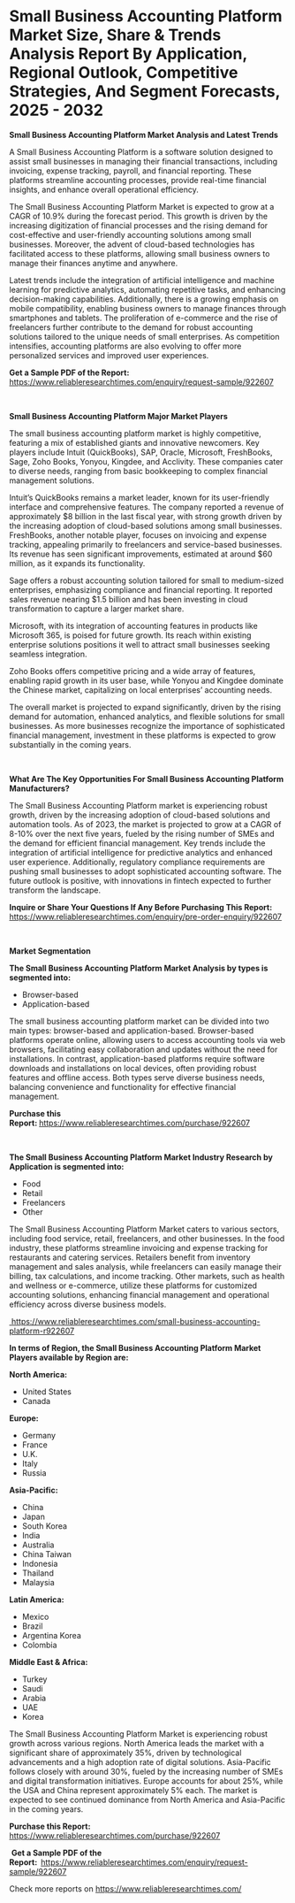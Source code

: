 <p><h1>Small Business Accounting Platform Market Size, Share & Trends Analysis Report By Application, Regional Outlook, Competitive Strategies, And Segment Forecasts, 2025 - 2032</h1></p><p><strong>Small Business Accounting Platform Market Analysis and Latest Trends</strong></p>
<p><p>A Small Business Accounting Platform is a software solution designed to assist small businesses in managing their financial transactions, including invoicing, expense tracking, payroll, and financial reporting. These platforms streamline accounting processes, provide real-time financial insights, and enhance overall operational efficiency.</p><p>The Small Business Accounting Platform Market is expected to grow at a CAGR of 10.9% during the forecast period. This growth is driven by the increasing digitization of financial processes and the rising demand for cost-effective and user-friendly accounting solutions among small businesses. Moreover, the advent of cloud-based technologies has facilitated access to these platforms, allowing small business owners to manage their finances anytime and anywhere.</p><p>Latest trends include the integration of artificial intelligence and machine learning for predictive analytics, automating repetitive tasks, and enhancing decision-making capabilities. Additionally, there is a growing emphasis on mobile compatibility, enabling business owners to manage finances through smartphones and tablets. The proliferation of e-commerce and the rise of freelancers further contribute to the demand for robust accounting solutions tailored to the unique needs of small enterprises. As competition intensifies, accounting platforms are also evolving to offer more personalized services and improved user experiences.</p></p>
<p><strong>Get a Sample PDF of the Report:&nbsp;</strong> <a href="https://www.reliableresearchtimes.com/enquiry/request-sample/922607?utm_campaign=2220&utm_medium=2&utm_source=Github&utm_content=ia&utm_term=07032025&utm_id=small-business-accounting-platform">https://www.reliableresearchtimes.com/enquiry/request-sample/922607</a></p>
<p>&nbsp;</p>
<p><strong>Small Business Accounting Platform Major Market Players</strong></p>
<p><p>The small business accounting platform market is highly competitive, featuring a mix of established giants and innovative newcomers. Key players include Intuit (QuickBooks), SAP, Oracle, Microsoft, FreshBooks, Sage, Zoho Books, Yonyou, Kingdee, and Acclivity. These companies cater to diverse needs, ranging from basic bookkeeping to complex financial management solutions.</p><p>Intuit’s QuickBooks remains a market leader, known for its user-friendly interface and comprehensive features. The company reported a revenue of approximately $8 billion in the last fiscal year, with strong growth driven by the increasing adoption of cloud-based solutions among small businesses. FreshBooks, another notable player, focuses on invoicing and expense tracking, appealing primarily to freelancers and service-based businesses. Its revenue has seen significant improvements, estimated at around $60 million, as it expands its functionality.</p><p>Sage offers a robust accounting solution tailored for small to medium-sized enterprises, emphasizing compliance and financial reporting. It reported sales revenue nearing $1.5 billion and has been investing in cloud transformation to capture a larger market share.</p><p>Microsoft, with its integration of accounting features in products like Microsoft 365, is poised for future growth. Its reach within existing enterprise solutions positions it well to attract small businesses seeking seamless integration.</p><p>Zoho Books offers competitive pricing and a wide array of features, enabling rapid growth in its user base, while Yonyou and Kingdee dominate the Chinese market, capitalizing on local enterprises’ accounting needs.</p><p>The overall market is projected to expand significantly, driven by the rising demand for automation, enhanced analytics, and flexible solutions for small businesses. As more businesses recognize the importance of sophisticated financial management, investment in these platforms is expected to grow substantially in the coming years.</p></p>
<p>&nbsp;</p>
<p><strong>What Are The Key Opportunities For Small Business Accounting Platform Manufacturers?</strong></p>
<p><p>The Small Business Accounting Platform market is experiencing robust growth, driven by the increasing adoption of cloud-based solutions and automation tools. As of 2023, the market is projected to grow at a CAGR of 8-10% over the next five years, fueled by the rising number of SMEs and the demand for efficient financial management. Key trends include the integration of artificial intelligence for predictive analytics and enhanced user experience. Additionally, regulatory compliance requirements are pushing small businesses to adopt sophisticated accounting software. The future outlook is positive, with innovations in fintech expected to further transform the landscape.</p></p>
<p><strong>Inquire or Share Your Questions If Any Before Purchasing This Report:</strong> <a href="https://www.reliableresearchtimes.com/enquiry/pre-order-enquiry/922607?utm_campaign=2220&utm_medium=2&utm_source=Github&utm_content=ia&utm_term=07032025&utm_id=small-business-accounting-platform">https://www.reliableresearchtimes.com/enquiry/pre-order-enquiry/922607</a></p>
<p>&nbsp;</p>
<p><strong>Market Segmentation</strong></p>
<p><strong>The Small Business Accounting Platform Market Analysis by types is segmented into:</strong></p>
<p><ul><li>Browser-based</li><li>Application-based</li></ul></p>
<p><p>The small business accounting platform market can be divided into two main types: browser-based and application-based. Browser-based platforms operate online, allowing users to access accounting tools via web browsers, facilitating easy collaboration and updates without the need for installations. In contrast, application-based platforms require software downloads and installations on local devices, often providing robust features and offline access. Both types serve diverse business needs, balancing convenience and functionality for effective financial management.</p></p>
<p><strong>Purchase this Report:&nbsp;</strong><a href="https://www.reliableresearchtimes.com/purchase/922607?utm_campaign=2220&utm_medium=2&utm_source=Github&utm_content=ia&utm_term=07032025&utm_id=small-business-accounting-platform">https://www.reliableresearchtimes.com/purchase/922607</a></p>
<p>&nbsp;</p>
<p><strong>The Small Business Accounting Platform Market Industry Research by Application is segmented into:</strong></p>
<p><ul><li>Food</li><li>Retail</li><li>Freelancers</li><li>Other</li></ul></p>
<p><p>The Small Business Accounting Platform Market caters to various sectors, including food service, retail, freelancers, and other businesses. In the food industry, these platforms streamline invoicing and expense tracking for restaurants and catering services. Retailers benefit from inventory management and sales analysis, while freelancers can easily manage their billing, tax calculations, and income tracking. Other markets, such as health and wellness or e-commerce, utilize these platforms for customized accounting solutions, enhancing financial management and operational efficiency across diverse business models.</p></p>
<p><a href="https://www.reliableresearchtimes.com/small-business-accounting-platform-r922607?utm_campaign=2220&utm_medium=2&utm_source=Github&utm_content=ia&utm_term=07032025&utm_id=small-business-accounting-platform">&nbsp;https://www.reliableresearchtimes.com/small-business-accounting-platform-r922607</a></p>
<p><strong>In terms of Region, the Small Business Accounting Platform Market Players available by Region are:</strong></p>
<p>
    <p> <strong> North America: </strong>
        <ul>
            <li>United States</li>
            <li>Canada</li>
        </ul>
        </p> 
    <p> <strong> Europe: </strong>
        <ul>
            <li>Germany</li>
            <li>France</li>
            <li>U.K.</li>
            <li>Italy</li>
            <li>Russia</li>
        </ul>
        </p> 
    <p> <strong> Asia-Pacific: </strong>
        <ul>
            <li>China</li>
            <li>Japan</li>
            <li>South Korea</li>
            <li>India</li>
            <li>Australia</li>
            <li>China Taiwan</li>
            <li>Indonesia</li>
            <li>Thailand</li>
            <li>Malaysia</li>
        </ul>
        </p> 
    <p> <strong> Latin America: </strong>
        <ul>
            <li>Mexico</li>
            <li>Brazil</li>
            <li>Argentina Korea</li>
            <li>Colombia</li>
        </ul>
        </p> 
    <p> <strong> Middle East & Africa: </strong>
        <ul>
            <li>Turkey</li>
            <li>Saudi</li>
            <li>Arabia</li>
            <li>UAE</li>
            <li>Korea</li>
        </ul>
    </p>
    </p>
<p><p>The Small Business Accounting Platform Market is experiencing robust growth across various regions. North America leads the market with a significant share of approximately 35%, driven by technological advancements and a high adoption rate of digital solutions. Asia-Pacific follows closely with around 30%, fueled by the increasing number of SMEs and digital transformation initiatives. Europe accounts for about 25%, while the USA and China represent approximately 5% each. The market is expected to see continued dominance from North America and Asia-Pacific in the coming years.</p></p>
<p><strong>Purchase this Report: </strong><a href="https://www.reliableresearchtimes.com/purchase/922607?utm_campaign=2220&utm_medium=2&utm_source=Github&utm_content=ia&utm_term=07032025&utm_id=small-business-accounting-platform">https://www.reliableresearchtimes.com/purchase/922607</a></p>
<p>&nbsp;<strong>Get a Sample PDF of the Report:&nbsp;&nbsp;</strong><a href="https://www.reliableresearchtimes.com/enquiry/request-sample/922607?utm_campaign=2220&utm_medium=2&utm_source=Github&utm_content=ia&utm_term=07032025&utm_id=small-business-accounting-platform">https://www.reliableresearchtimes.com/enquiry/request-sample/922607</a></p>
<p><strong></strong></p>
<p>Check more reports on <a href="https://www.reliableresearchtimes.com/?utm_campaign=2220&utm_medium=2&utm_source=Github&utm_content=ia&utm_term=07032025&utm_id=small-business-accounting-platform">https://www.reliableresearchtimes.com/</a></p>